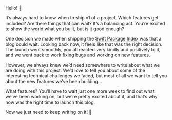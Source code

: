 
Hello! 👋

It’s always hard to know when to ship v1 of a project. Which features get included? Are there things that can wait? It’s a balancing act. You’re excited to show the world what you built, but is it good enough?

One decision we made when shipping the [Swift Package Index](https://swiftpackageindex.com) was that a blog could wait. Looking back now, it feels like that was the right decision. The launch went smoothly, you all reacted very kindly and positively to it, and we went back to work fixing bugs and working on new features.

However, we always knew we’d need somewhere to write about what we are doing with this project. We’d love to tell you about some of the interesting technical challenges we faced, but most of all we want to tell you about the new features we’ve been building...

What features? You’ll have to wait just one more week to find out what we’ve been working on, but we’re pretty excited about it, and that’s why now was the right time to launch this blog.

<p class="dim">Now we just need to keep writing on it! 😬</p>
